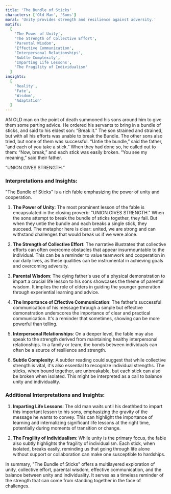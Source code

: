 ```yaml
---
title: 'The Bundle of Sticks'
characters: ['Old Man', 'Sons']
moral: 'Unity provides strength and resilience against adversity.'
motifs:
  [
    'The Power of Unity',
    'The Strength of Collective Effort',
    'Parental Wisdom',
    'Effective Communication',
    'Interpersonal Relationships',
    'Subtle Complexity',
    'Imparting Life Lessons',
    'The Fragility of Individualism'
  ]
insights:
  [
    'Reality',
    'Fate',
    'Wisdom',
    'Adaptation'
  ]
---
```


AN OLD man on the point of death summoned his sons around him to give them some parting advice. He ordered his servants to bring in a bundle of sticks, and said to his eldest son: “Break it.” The son strained and strained, but with all his efforts was unable to break the Bundle. The other sons also tried, but none of them was successful. “Untie the bundle,” said the father, “and each of you take a stick.” When they had done so, he called out to them: “Now, break,” and each stick was easily broken. “You see my meaning,” said their father.

“UNION GIVES STRENGTH.”

### Interpretations and Insights:

"The Bundle of Sticks" is a rich fable emphasizing the power of unity and cooperation.

1. **The Power of Unity**: The most prominent lesson of the fable is encapsulated in the closing proverb: "UNION GIVES STRENGTH." When the sons attempt to break the bundle of sticks together, they fail. But when they untie the bundle and each breaks a single stick, they succeed. The metaphor here is clear: united, we are strong and can withstand challenges that would break us if we were alone.

2. **The Strength of Collective Effort**: The narrative illustrates that collective efforts can often overcome obstacles that appear insurmountable to the individual. This can be a reminder to value teamwork and cooperation in our daily lives, as these qualities can be instrumental in achieving goals and overcoming adversity.

3. **Parental Wisdom**: The dying father's use of a physical demonstration to impart a crucial life lesson to his sons showcases the theme of parental wisdom. It implies the role of elders in guiding the younger generation through experiential learning and advice.

4. **The Importance of Effective Communication**: The father's successful communication of his message through a simple but effective demonstration underscores the importance of clear and practical communication. It's a reminder that sometimes, showing can be more powerful than telling.

5. **Interpersonal Relationships**: On a deeper level, the fable may also speak to the strength derived from maintaining healthy interpersonal relationships. In a family or team, the bonds between individuals can often be a source of resilience and strength.

6. **Subtle Complexity**: A subtler reading could suggest that while collective strength is vital, it's also essential to recognize individual strengths. The sticks, when bound together, are unbreakable, but each stick can also be broken when isolated. This might be interpreted as a call to balance unity and individuality.

### Additional Interpretations and Insights:

1. **Imparting Life Lessons**: The old man waits until his deathbed to impart this important lesson to his sons, emphasizing the gravity of the message he wants to convey. This can highlight the importance of learning and internalizing significant life lessons at the right time, potentially during moments of transition or change.

2. **The Fragility of Individualism**: While unity is the primary focus, the fable also subtly highlights the fragility of individualism. Each stick, when isolated, breaks easily, reminding us that going through life alone without support or collaboration can make one susceptible to hardships.

In summary, "The Bundle of Sticks" offers a multilayered exploration of unity, collective effort, parental wisdom, effective communication, and the balance between unity and individuality. It serves as a timeless reminder of the strength that can come from standing together in the face of challenges.
